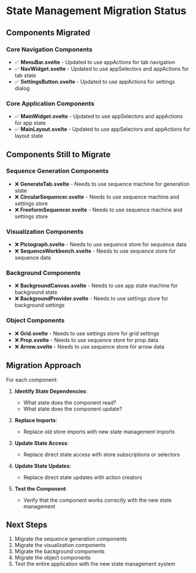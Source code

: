 # State Management Migration Status

## Components Migrated

### Core Navigation Components
- ✅ **MenuBar.svelte** - Updated to use appActions for tab navigation
- ✅ **NavWidget.svelte** - Updated to use appSelectors and appActions for tab state
- ✅ **SettingsButton.svelte** - Updated to use appActions for settings dialog

### Core Application Components
- ✅ **MainWidget.svelte** - Updated to use appSelectors and appActions for app state
- ✅ **MainLayout.svelte** - Updated to use appSelectors and appActions for layout state

## Components Still to Migrate

### Sequence Generation Components
- ❌ **GenerateTab.svelte** - Needs to use sequence machine for generation state
- ❌ **CircularSequencer.svelte** - Needs to use sequence machine and settings store
- ❌ **FreeformSequencer.svelte** - Needs to use sequence machine and settings store

### Visualization Components
- ❌ **Pictograph.svelte** - Needs to use sequence store for sequence data
- ❌ **SequenceWorkbench.svelte** - Needs to use sequence store for sequence data

### Background Components
- ❌ **BackgroundCanvas.svelte** - Needs to use app state machine for background state
- ❌ **BackgroundProvider.svelte** - Needs to use settings store for background settings

### Object Components
- ❌ **Grid.svelte** - Needs to use settings store for grid settings
- ❌ **Prop.svelte** - Needs to use sequence store for prop data
- ❌ **Arrow.svelte** - Needs to use sequence store for arrow data

## Migration Approach

For each component:

1. **Identify State Dependencies**:
   - What state does the component read?
   - What state does the component update?

2. **Replace Imports**:
   - Replace old store imports with new state management imports

3. **Update State Access**:
   - Replace direct state access with store subscriptions or selectors

4. **Update State Updates**:
   - Replace direct state updates with action creators

5. **Test the Component**:
   - Verify that the component works correctly with the new state management

## Next Steps

1. Migrate the sequence generation components
2. Migrate the visualization components
3. Migrate the background components
4. Migrate the object components
5. Test the entire application with the new state management system
